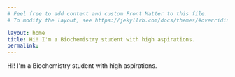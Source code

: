 ```yaml
---
# Feel free to add content and custom Front Matter to this file.
# To modify the layout, see https://jekyllrb.com/docs/themes/#overriding-theme-defaults

layout: home
title: Hi! I'm a Biochemistry student with high aspirations.
permalink: 
---
```

Hi! I'm a Biochemistry student with high aspirations.
